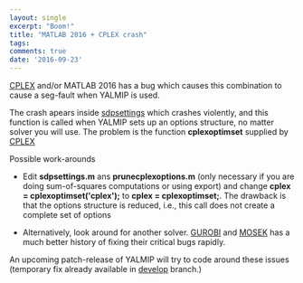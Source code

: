 ```yaml
---
layout: single
excerpt: "Boom!"
title: "MATLAB 2016 + CPLEX crash"
tags: 
comments: true
date: '2016-09-23'
---
```


[CPLEX](/solver/cplex) and/or MATLAB 2016 has a bug which causes this combination to cause a seg-fault when YALMIP is used.

The crash apears inside [sdpsettings](/command/sdpsettings) which crashes violently, and this function is called when YALMIP sets up an options structure, no matter solver you will use. The problem is the function **cplexoptimset** supplied by [CPLEX](/solver/cplex)

Possible work-arounds

* Edit **sdpsettings.m** ans **prunecplexoptions.m** (only necessary if you are doing sum-of-squares computations or using export) and change **cplex = cplexoptimset('cplex');** to **cplex = cplexoptimset;**. The drawback is that the options structure is reduced, i.e., this call does not create a complete set of options

* Alternatively, look around for another solver. [GUROBI](/solver/gurobi) and [MOSEK](/solver/mosek) has a much better history of fixing their critical bugs rapidly.

An upcoming patch-release of YALMIP will try to code around these issues (temporary fix already available in [develop](https://github.com/yalmip/YALMIP/archive/develop.zip) branch.)
